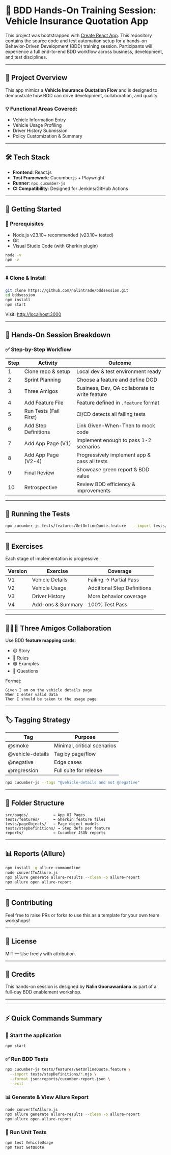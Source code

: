 
# 🚀 BDD Hands-On Training Session: Vehicle Insurance Quotation App
This project was bootstrapped with [Create React App](https://github.com/facebook/create-react-app).
This repository contains the source code and test automation setup for a hands-on Behavior-Driven Development (BDD) training session. Participants will experience a full end-to-end BDD workflow across business, development, and test disciplines.

---

## 🧭 Project Overview

This app mimics a **Vehicle Insurance Quotation Flow** and is designed to demonstrate how BDD can drive development, collaboration, and quality.

### 💡 Functional Areas Covered:
- Vehicle Information Entry
- Vehicle Usage Profiling
- Driver History Submission
- Policy Customization & Summary

---

## 🛠️ Tech Stack

- **Frontend**: React.js
- **Test Framework**: Cucumber.js + Playwright
- **Runner**: `npx cucumber-js`
- **CI Compatibility**: Designed for Jenkins/GitHub Actions

---

## 🚦 Getting Started

### 🧾 Prerequisites
- Node.js v23.10+ recommended (v23.10+ tested)
- Git
- Visual Studio Code (with Gherkin plugin)

```bash
node -v
npm -v
```

---

### ⬇️ Clone & Install

```bash
git clone https://github.com/nalintrade/bddsession.git
cd bddsession
npm install
npm start
```

Visit: [http://localhost:3000](http://localhost:3000)

---

## 🎯 Hands-On Session Breakdown

### ✅ Step-by-Step Workflow

| Step | Activity | Outcome |
|------|----------|---------|
| 1 | Clone repo & setup | Local dev & test environment ready |
| 2 | Sprint Planning | Choose a feature and define DOD |
| 3 | Three Amigos | Business, Dev, QA collaborate to write feature |
| 4 | Add Feature File | Feature defined in `.feature` format |
| 5 | Run Tests (Fail First) | CI/CD detects all failing tests |
| 6 | Add Step Definitions | Link Given-When-Then to mock code |
| 7 | Add App Page (V1) | Implement enough to pass 1-2 scenarios |
| 8 | Add App Page (V2-4) | Progressively implement app & pass all tests |
| 9 | Final Review | Showcase green report & BDD value |
| 10 | Retrospective | Review BDD efficiency & improvements |

---

## 🧪 Running the Tests

```bash
npx cucumber-js tests/features/GetOnlineQuote.feature   --import tests/stepDefinitions/*.mjs   --format json:reports/cucumber-report.json   --exit
```

---

## 🧰 Exercises

Each stage of implementation is progressive.

| Version | Exercise | Coverage |
|---------|----------|----------|
| V1 | Vehicle Details | Failing → Partial Pass |
| V2 | Vehicle Usage | Additional Step Definitions |
| V3 | Driver History | More behavior coverage |
| V4 | Add-ons & Summary | 100% Test Pass |

---

## 🧑‍🤝‍🧑 Three Amigos Collaboration

Use BDD **feature mapping cards**:
- 🟡 Story
- 🔵 Rules
- 🟢 Examples
- 🔴 Questions

Format:
```gherkin
Given I am on the vehicle details page
When I enter valid data
Then I should be taken to the usage page
```

---

## 🏷️ Tagging Strategy

| Tag | Purpose |
|-----|---------|
| @smoke | Minimal, critical scenarios |
| @vehicle-details | Tag by page/flow |
| @negative | Edge cases |
| @regression | Full suite for release |

```bash
npx cucumber-js --tags "@vehicle-details and not @negative"
```

---

## 📂 Folder Structure

```
src/pages/           → App UI Pages
tests/features/      → Gherkin feature files
tests/pageObjects/   → Page object models
tests/stepDefinitions/ → Step defs per feature
reports/             → Cucumber JSON reports
```

---

## 📊 Reports (Allure)

```bash
npm install -g allure-commandline
node convertToAllure.js
npx allure generate allure-results --clean -o allure-report
npx allure open allure-report
```

---

## 🤝 Contributing

Feel free to raise PRs or forks to use this as a template for your own team workshops!

---

## 📜 License

MIT — Use freely with attribution.

---

## 🙏 Credits

This hands-on session is designed by **Nalin Goonawardana** as part of a full-day BDD enablement workshop.

---


---

## ⚡ Quick Commands Summary

### 🚀 Start the application
```bash
npm start
```

### ✅ Run BDD Tests
```bash
npx cucumber-js tests/features/GetOnlineQuote.feature \
  --import tests/stepDefinitions/*.mjs \
  --format json:reports/cucumber-report.json \
  --exit
```

### 📊 Generate & View Allure Report
```bash
node convertToAllure.js
npx allure generate allure-results --clean -o allure-report
npx allure open allure-report
```

### 🧪 Run Unit Tests
```bash
npm test VehicleUsage
npm test GetQuote
```
